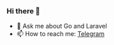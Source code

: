 ### Hi there 👋

- 💬 Ask me about Go and Laravel
- 📫 How to reach me: [Telegram](https://t.me/wawan2030)
